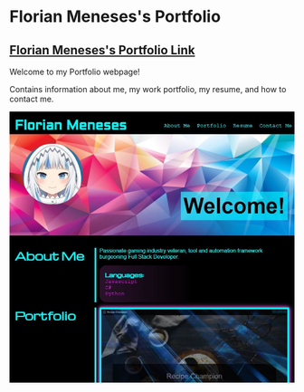 # Florian Meneses's Portfolio

## [Florian Meneses's Portfolio Link](https://myuze.me)
Welcome to my Portfolio webpage!

Contains information about me, my work portfolio, my resume, and how to contact me.

![Portfolio](portfolio.JPG)
